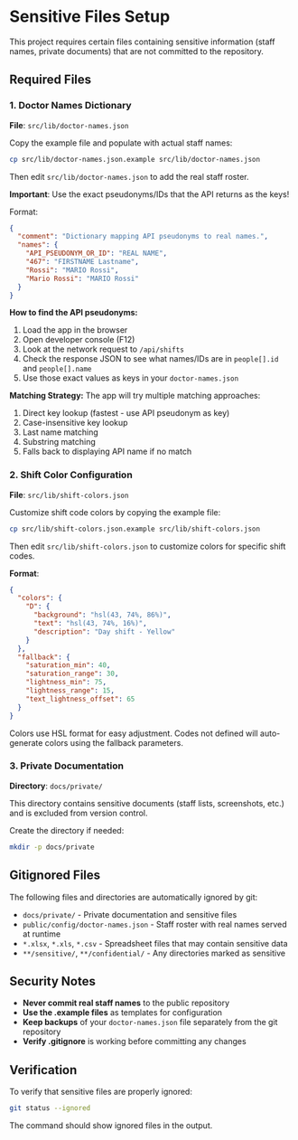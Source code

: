 # Sensitive Files Setup

This project requires certain files containing sensitive information (staff names, private documents) that are not committed to the repository.

## Required Files

### 1. Doctor Names Dictionary

**File**: `src/lib/doctor-names.json`

Copy the example file and populate with actual staff names:

```bash
cp src/lib/doctor-names.json.example src/lib/doctor-names.json
```

Then edit `src/lib/doctor-names.json` to add the real staff roster.

**Important**: Use the exact pseudonyms/IDs that the API returns as the keys!

Format:

```json
{
  "comment": "Dictionary mapping API pseudonyms to real names.",
  "names": {
    "API_PSEUDONYM_OR_ID": "REAL NAME",
    "467": "FIRSTNAME Lastname",
    "Rossi": "MARIO Rossi",
    "Mario Rossi": "MARIO Rossi"
  }
}
```

**How to find the API pseudonyms:**
1. Load the app in the browser
2. Open developer console (F12)
3. Look at the network request to `/api/shifts`
4. Check the response JSON to see what names/IDs are in `people[].id` and `people[].name`
5. Use those exact values as keys in your `doctor-names.json`

**Matching Strategy:**
The app will try multiple matching approaches:
1. Direct key lookup (fastest - use API pseudonym as key)
2. Case-insensitive key lookup
3. Last name matching
4. Substring matching
5. Falls back to displaying API name if no match

### 2. Shift Color Configuration

**File**: `src/lib/shift-colors.json`

Customize shift code colors by copying the example file:

```bash
cp src/lib/shift-colors.json.example src/lib/shift-colors.json
```

Then edit `src/lib/shift-colors.json` to customize colors for specific shift codes.

**Format**:

```json
{
  "colors": {
    "D": {
      "background": "hsl(43, 74%, 86%)",
      "text": "hsl(43, 74%, 16%)",
      "description": "Day shift - Yellow"
    }
  },
  "fallback": {
    "saturation_min": 40,
    "saturation_range": 30,
    "lightness_min": 75,
    "lightness_range": 15,
    "text_lightness_offset": 65
  }
}
```

Colors use HSL format for easy adjustment. Codes not defined will auto-generate colors using the fallback parameters.

### 3. Private Documentation

**Directory**: `docs/private/`

This directory contains sensitive documents (staff lists, screenshots, etc.) and is excluded from version control.

Create the directory if needed:

```bash
mkdir -p docs/private
```

## Gitignored Files

The following files and directories are automatically ignored by git:

- `docs/private/` - Private documentation and sensitive files
- `public/config/doctor-names.json` - Staff roster with real names served at runtime
- `*.xlsx`, `*.xls`, `*.csv` - Spreadsheet files that may contain sensitive data
- `**/sensitive/`, `**/confidential/` - Any directories marked as sensitive

## Security Notes

- **Never commit real staff names** to the public repository
- **Use the .example files** as templates for configuration
- **Keep backups** of your `doctor-names.json` file separately from the git repository
- **Verify .gitignore** is working before committing any changes

## Verification

To verify that sensitive files are properly ignored:

```bash
git status --ignored
```

The command should show ignored files in the output.
